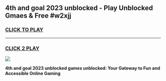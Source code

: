 
## 4th and goal 2023 unblocked - Play Unblocked Gmaes & Free #w2xjj
<h3>
<a href="https://news.freeplayer.one?title=4th_and_goal_2023_unblocked&ref=24F">CLICK TO PLAY</a></h3>
<hr>

<h3>
<a href="https://news.freeplayer.one?title=4th_and_goal_2023_unblocked&ref=24F">CLICK 2 PLAY</a>
  
</h3>

<a href="https://news.freeplayer.one?title=4th_and_goal_2023_unblocked&ref=24F/"><img src="https://clearcache.store/games.png"></a>


**4th and goal 2023 unblocked games unblocked: Your Gateway to Fun and Accessible Online Gaming**
